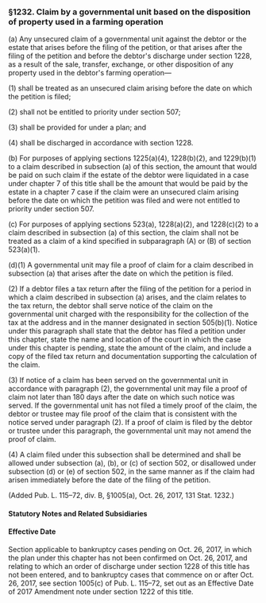 ### §1232. Claim by a governmental unit based on the disposition of property used in a farming operation ###

(a) Any unsecured claim of a governmental unit against the debtor or the estate that arises before the filing of the petition, or that arises after the filing of the petition and before the debtor's discharge under section 1228, as a result of the sale, transfer, exchange, or other disposition of any property used in the debtor's farming operation—

(1) shall be treated as an unsecured claim arising before the date on which the petition is filed;

(2) shall not be entitled to priority under section 507;

(3) shall be provided for under a plan; and

(4) shall be discharged in accordance with section 1228.

(b) For purposes of applying sections 1225(a)(4), 1228(b)(2), and 1229(b)(1) to a claim described in subsection (a) of this section, the amount that would be paid on such claim if the estate of the debtor were liquidated in a case under chapter 7 of this title shall be the amount that would be paid by the estate in a chapter 7 case if the claim were an unsecured claim arising before the date on which the petition was filed and were not entitled to priority under section 507.

(c) For purposes of applying sections 523(a), 1228(a)(2), and 1228(c)(2) to a claim described in subsection (a) of this section, the claim shall not be treated as a claim of a kind specified in subparagraph (A) or (B) of section 523(a)(1).

(d)(1) A governmental unit may file a proof of claim for a claim described in subsection (a) that arises after the date on which the petition is filed.

(2) If a debtor files a tax return after the filing of the petition for a period in which a claim described in subsection (a) arises, and the claim relates to the tax return, the debtor shall serve notice of the claim on the governmental unit charged with the responsibility for the collection of the tax at the address and in the manner designated in section 505(b)(1). Notice under this paragraph shall state that the debtor has filed a petition under this chapter, state the name and location of the court in which the case under this chapter is pending, state the amount of the claim, and include a copy of the filed tax return and documentation supporting the calculation of the claim.

(3) If notice of a claim has been served on the governmental unit in accordance with paragraph (2), the governmental unit may file a proof of claim not later than 180 days after the date on which such notice was served. If the governmental unit has not filed a timely proof of the claim, the debtor or trustee may file proof of the claim that is consistent with the notice served under paragraph (2). If a proof of claim is filed by the debtor or trustee under this paragraph, the governmental unit may not amend the proof of claim.

(4) A claim filed under this subsection shall be determined and shall be allowed under subsection (a), (b), or (c) of section 502, or disallowed under subsection (d) or (e) of section 502, in the same manner as if the claim had arisen immediately before the date of the filing of the petition.

(Added Pub. L. 115–72, div. B, §1005(a), Oct. 26, 2017, 131 Stat. 1232.)

#### **Statutory Notes and Related Subsidiaries** ####

#### Effective Date ####

Section applicable to bankruptcy cases pending on Oct. 26, 2017, in which the plan under this chapter has not been confirmed on Oct. 26, 2017, and relating to which an order of discharge under section 1228 of this title has not been entered, and to bankruptcy cases that commence on or after Oct. 26, 2017, see section 1005(c) of Pub. L. 115–72, set out as an Effective Date of 2017 Amendment note under section 1222 of this title.